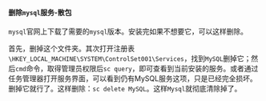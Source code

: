 #### 删除`mysql`服务-散包

`mysql`官网上下载了需要的`mysql`版本。安装完如果不想要它，可以这样删除。

首先，删掉这个文件夹。其次打开注册表`\HKEY_LOCAL_MACHINE\SYSTEM\ControlSet001\Services`，找到`MySQL`删掉它；然后`cmd`命令，取得管理员权限后`sc query`，即可查看到当前安装的服务。或者通过任务管理器打开服务界面，可以看到仍有MySQL服务这项，只是已经完全损坏。删掉它就行了。这样删除：`sc delete MySQL`。这样`Mysql`就彻底清除掉了。